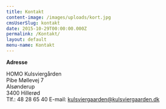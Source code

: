 ```yaml
---
title: Kontakt
content-image: /images/uploads/kort.jpg
cmsUserSlug: kontakt
date: 2015-10-29T00:00:00.000Z
permalink: /Kontakt/
layout: default
menu-name: Kontakt
---
```


**Adresse**

HOMO
Kulsviergården  
Pibe Møllevej 7  
Alsønderup  
3400 Hillerød  
Tlf.: 48 28 65 40
E-mail: kulsviergaarden@kulsviergaarden.dk
